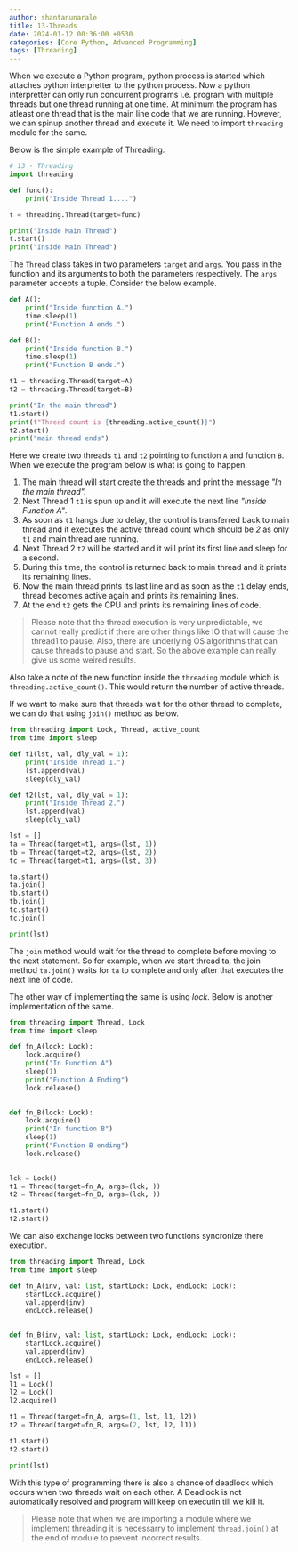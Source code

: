 ```yaml
---
author: shantanunarale
title: 13-Threads
date: 2024-01-12 00:36:00 +0530
categories: [Core Python, Advanced Programming]
tags: [Threading]
---
```


When we execute a Python program, python process is started which attaches python interpretter to the python process. Now a python interpretter can only run concurrent programs i.e. program with multiple threads but one thread running at one time. At minimum the program has atleast one thread that is the main line code that we are running. However, we can spinup another thread and execute it. We need to import `threading` module for the same.

Below is the simple example of Threading.

```python
# 13 - Threading
import threading

def func():
    print("Inside Thread 1....")

t = threading.Thread(target=func)

print("Inside Main Thread")
t.start()
print("Inside Main Thread")
```

The `Thread` class takes in two parameters `target` and `args`. You pass in the function and its arguments to both the parameters respectively. The `args` parameter accepts a tuple. Consider the below example.

```python
def A():
    print("Inside function A.")
    time.sleep(1)
    print("Function A ends.")

def B():
    print("Inside function B.")
    time.sleep(1)
    print("Function B ends.")

t1 = threading.Thread(target=A)
t2 = threading.Thread(target=B)

print("In the main thread")
t1.start()
print(f"Thread count is {threading.active_count()}")
t2.start()
print("main thread ends")
```

Here we create two threads `t1` and `t2` pointing to function `A` and function `B`. When we execute the program below is what is going to happen.

1. The main thread will start create the threads and print the message *"In the main thread".*
2. Next Thread 1 `t1` is spun up and it will execute the next line *"Inside Function A"*.
3. As soon as `t1` hangs due to delay, the control is transferred back to main thread and it executes the active thread count which should be *2* as only `t1` and main thread are running.
4. Next Thread 2 `t2` will be started and it will print its first line and sleep for a second.
5. During this time, the control is returned back to main thread and it prints its remaining lines.
6. Now the main thread prints its last line and as soon as the `t1` delay ends, thread becomes active again and prints its remaining lines.
7. At the end `t2` gets the CPU and prints its remaining lines of code.

> Please note that the thread execution is very unpredictable, we cannot really predict if there are other things like IO that will cause the thread1 to pause. Also, there are underlying OS algorithms that can cause threads to pause and start. So the above example can really give us some weired results.

Also take a note of the new function inside the `threading` module which is `threading.active_count()`. This would return the number of active threads.

If we want to make sure that threads wait for the other thread to complete, we can do that using `join()` method as below.

```python
from threading import Lock, Thread, active_count
from time import sleep

def t1(lst, val, dly_val = 1):
    print("Inside Thread 1.")
    lst.append(val)
    sleep(dly_val)

def t2(lst, val, dly_val = 1):
    print("Inside Thread 2.")
    lst.append(val)
    sleep(dly_val)

lst = []
ta = Thread(target=t1, args=(lst, 1))
tb = Thread(target=t2, args=(lst, 2))
tc = Thread(target=t1, args=(lst, 3))

ta.start()
ta.join()
tb.start()
tb.join()
tc.start()
tc.join()

print(lst)
```

The `join` method would wait for the thread to complete before moving to the next statement. So for example, when we start thread ta, the join method `ta.join()` waits for `ta` to complete and only after that executes the next line of code.

The other way of implementing the same is using *lock*. Below is another implementation of the same.

```Python
from threading import Thread, Lock
from time import sleep

def fn_A(lock: Lock):
    lock.acquire()
    print("In Function A")
    sleep(1)
    print("Function A Ending")
    lock.release()
    

def fn_B(lock: Lock):
    lock.acquire()
    print("In function B")
    sleep(1)
    print("Function B ending")
    lock.release()
    

lck = Lock()
t1 = Thread(target=fn_A, args=(lck, ))
t2 = Thread(target=fn_B, args=(lck, ))

t1.start()
t2.start()
```

We can also exchange locks between two functions syncronize there execution.

```python
from threading import Thread, Lock
from time import sleep

def fn_A(inv, val: list, startLock: Lock, endLock: Lock):
    startLock.acquire()
    val.append(inv)
    endLock.release()
    

def fn_B(inv, val: list, startLock: Lock, endLock: Lock):
    startLock.acquire()
    val.append(inv)
    endLock.release()

lst = []
l1 = Lock()
l2 = Lock()
l2.acquire()

t1 = Thread(target=fn_A, args=(1, lst, l1, l2))
t2 = Thread(target=fn_B, args=(2, lst, l2, l1))

t1.start()
t2.start()

print(lst)
```

With this type of programming there is also a chance of deadlock which occurs when two threads wait on each other. A Deadlock is not automatically resolved and program will keep on executin till we kill it.

> Please note that when we are importing a module where we implement threading it is necessarry to implement `thread.join()` at the end of module to prevent incorrect results. 